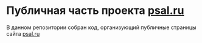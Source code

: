 # Публичная часть проекта [psal.ru](https://psal.ru)

В данном репозитории собран код, организующий публичные страницы сайта [psal.ru](https://psal.ru)
